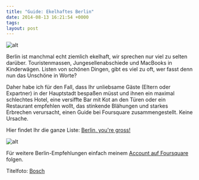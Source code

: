 ```yaml
---
title: "Guide: Ekelhaftes Berlin"
date: 2014-08-13 16:21:54 +0000
tags: 
layout: post
---
```

![alt](https://irs3.4sqi.net/img/general/width960/129681_lrXnhnEDIRQOmFHnGs71dZVsX3KAjpXFMj33WueScVk.jpg)

Berlin ist manchmal echt ziemlich ekelhaft, wir sprechen nur viel zu selten darüber. Touristenmassen, Jungesellenabschiede und MacBooks in Kinderwägen. Listen von schönen Dingen, gibt es viel zu oft, wer fasst denn nun das Unschöne in Worte?


Daher habe ich für den Fall, dass Ihr unliebsame Gäste (Eltern oder Expartner) in der Hauptstadt bespaßen müsst und ihnen ein maximal schlechtes Hotel, eine versiffte Bar mit Kot an den Türen oder ein Restaurant empfehlen wollt, das stinkende Blähungen und starkes Erbrechen verursacht, einen Guide bei Foursquare zusammengestellt. Keine Ursache.

Hier findet Ihr die ganze Liste: [Berlin, you're gross!](https://de.foursquare.com/bangpowwww/list/berlin-youre-gross)

![alt](https://irs0.4sqi.net/img/general/width960/25676066_qiJt8pfCN-HxwtttpmUcHXYNfuojTGs485M-RBT97Uk.jpg)

Für weitere Berlin-Empfehlungen einfach meinem [Account auf Foursquare](https://de.foursquare.com/bangpowwww) folgen.


Titelfoto: [Bosch](http://boschblog.de)


